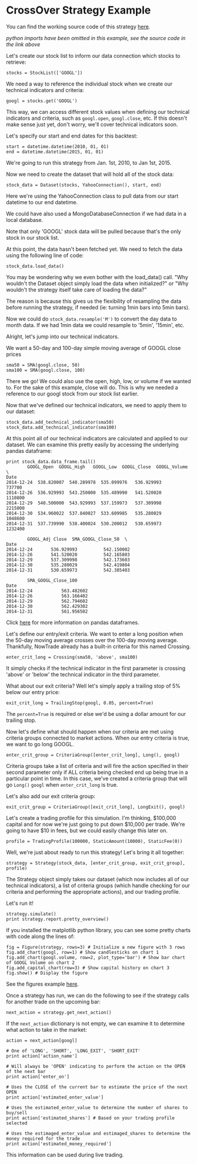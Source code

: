 # CrossOver Strategy Example

You can find the working source code of this strategy [here](crossover.py).

_python imports have been omitted in this example, see the source code in the link above_

Let's create our stock list to inform our data connection which stocks to retrieve:

    stocks = StockList(['GOOGL'])

We need a way to reference the individual stock when we create our technical indicators and criteria:

    googl = stocks.get('GOOGL')

This way, we can access different stock values when defining our technical indicators and criteria, such as ```googl.open```, ```googl.close```, etc.  If this doesn't make sense just yet, don't worry, we'll cover technical indicators soon.

Let's specify our start and end dates for this backtest:

    start = datetime.datetime(2010, 01, 01)
    end = datetime.datetime(2015, 01, 01)

We're going to run this strategy from Jan. 1st, 2010, to Jan 1st, 2015.

Now we need to create the dataset that will hold all of the stock data:

    stock_data = Dataset(stocks, YahooConnection(), start, end)

Here we're using the YahooConnection class to pull data from our start datetime to our end datetime.

We could have also used a MongoDatabaseConnection if we had data in a local database.

Note that only 'GOOGL' stock data will be pulled because that's the only stock in our stock list.

At this point, the data hasn't been fetched yet.  We need to fetch the data using the following line of code:

    stock_data.load_data()

You may be wondering why we even bother with the load_data() call.  "Why wouldn't the Dataset object simply load the data when initialized?" or "Why wouldn't the strategy itself take care of loading the data?"

The reason is because this gives us the flexibility of resampling the data before running the strategy, if needed (ie: turning 1min bars into 5min bars).

Now we could do ```stock_data.resample('M')``` to convert the day data to month data.  If we had 1min data we could resample to '5min', '15min', etc.

Alright, let's jump into our technical indicators.

We want a 50-day and 100-day simple moving average of GOOGL close prices

    sma50 = SMA(googl.close, 50)
    sma100 = SMA(googl.close, 100)

There we go!  We could also use the open, high, low, or volume if we wanted to.  For the sake of this example, close will do.  This is why we needed a reference to our googl stock from our stock list earlier.

Now that we've defined our technical indicators, we need to apply them to our dataset:

    stock_data.add_technical_indicator(sma50)
    stock_data.add_technical_indicator(sma100)

At this point all of our technical indicators are calculated and applied to our dataset.  We can examine this pretty easily by accessing the underlying pandas dataframe:

    print stock_data.data_frame.tail()
            GOOGL_Open  GOOGL_High   GOOGL_Low  GOOGL_Close  GOOGL_Volume  \
    Date
    2014-12-24  538.820007  540.289978  535.099976   536.929993        737700
    2014-12-26  536.929993  543.250000  535.489990   541.520020       1110800
    2014-12-29  540.500000  543.929993  537.159973   537.309998       2215000
    2014-12-30  534.960022  537.840027  533.609985   535.280029       1048600
    2014-12-31  537.739990  538.400024  530.200012   530.659973       1232400

            GOOGL_Adj Close  SMA_GOOGL_Close_50  \
    Date
    2014-12-24       536.929993          542.150002
    2014-12-26       541.520020          542.165803
    2014-12-29       537.309998          542.173603
    2014-12-30       535.280029          542.419804
    2014-12-31       530.659973          542.385403

            SMA_GOOGL_Close_100
    Date
    2014-12-24           563.482602
    2014-12-26           563.166402
    2014-12-29           562.794602
    2014-12-30           562.429302
    2014-12-31           561.956502

Click [here](http://pandas.pydata.org/pandas-docs/stable/generated/pandas.DataFrame.html) for more information on pandas dataframes.

Let's define our entry/exit criteria.  We want to enter a long position when the 50-day moving average crosses over the 100-day moving average.  Thankfully, NowTrade already has a built-in criteria for this named Crossing.

    enter_crit_long = Crossing(sma50, 'above', sma100)

It simply checks if the technical indicator in the first parameter is crossing 'above' or 'below' the technical indicator in the third parameter.

What about our exit criteria?  Well let's simply apply a trailing stop of 5% below our entry price:

    exit_crit_long = TrailingStop(googl, 0.05, percent=True)

The ```percent=True``` is required or else we'd be using a dollar amount for our trailing stop.

Now let's define what should happen when our criteria are met using criteria groups connected to market actions.
When our entry criteria is true, we want to go long GOOGL.

    enter_crit_group = CriteriaGroup([enter_crit_long], Long(), googl)

Criteria groups take a list of criteria and will fire the action specified in their second parameter only if ALL criteria being checked end up being true in a particular point in time.  In this case, we've created a criteria group that will go ```Long()``` ```googl``` when ```enter_crit_long``` is true.

Let's also add our exit criteria group:

    exit_crit_group = CriteriaGroup([exit_crit_long], LongExit(), googl)

Let's create a trading profile for this simulation.  I'm thinking, $100,000 capital and for now we're just going to put down $10,000 per trade.  We're going to have $10 in fees, but we could easily change this later on.

    profile = TradingProfile(100000, StaticAmount(10000), StaticFee(0))

Well, we're just about ready to run this strategy!  Let's bring it all together:

    strategy = Strategy(stock_data, [enter_crit_group, exit_crit_group], profile)

The Strategy object simply takes our dataset (which now includes all of our technical indicators), a list of criteria groups (which handle checking for our criteria and performing the appropriate actions), and our trading profile.

Let's run it!

    strategy.simulate()
    print strategy.report.pretty_overview()

If you installed the matplotlib python library, you can see some pretty charts with code along the lines of:

    fig = Figure(strategy, rows=3) # Initialize a new figure with 3 rows
    fig.add_chart(googl, row=1) # Show candlesticks on chart 1
    fig.add_chart(googl.volume, row=2, plot_type='bar') # Show bar chart of GOOGL Volume on chart 2
    fig.add_capital_chart(row=3) # Show capital history on chart 3
    fig.show() # Display the figure

See the figures example [here](figures.md).

Once a strategy has run, we can do the following to see if the strategy calls for another trade on the upcoming bar:

    next_action = strategy.get_next_action()

If the ```next_action``` dictionary is not empty, we can examine it to determine what action to take in the market:

    action = next_action[googl]

    # One of 'LONG', 'SHORT', 'LONG_EXIT', 'SHORT_EXIT'
    print action['action_name']

    # Will always be 'OPEN' indicating to perform the action on the OPEN of the next bar
    print action['enter_on']

    # Uses the CLOSE of the current bar to estimate the price of the next OPEN
    print action['estimated_enter_value']

    # Uses the estimated_enter_value to determine the number of shares to buy/sell
    print action['estimated_shares'] # Based on your trading profile selected

    # Uses the estimaged_enter_value and estimaged_shares to determine the money required for the trade
    print action['estimated_money_required']

This information can be used during live trading.
